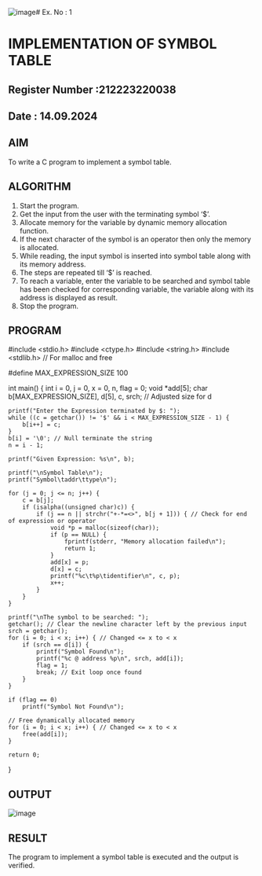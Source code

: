 ![image](https://github.com/user-attachments/assets/bea45956-c93b-4dd4-8b48-29ae20ccf2d9)# Ex. No : 1	
# IMPLEMENTATION OF SYMBOL TABLE 
## Register Number :212223220038
## Date : 14.09.2024

## AIM   
To write a C program to implement a symbol table.

## ALGORITHM
1.	Start the program.
2.	Get the input from the user with the terminating symbol ‘$’.
3.	Allocate memory for the variable by dynamic memory allocation function.
4.	If the next character of the symbol is an operator then only the memory is allocated.
5.	While reading, the input symbol is inserted into symbol table along with its memory address.
6.	The steps are repeated till ‘$’ is reached.
7.	To reach a variable, enter the variable to be searched and symbol table has been checked for corresponding variable, the variable along with its address is displayed as result.
8.	Stop the program. 

## PROGRAM

#include <stdio.h>
#include <ctype.h>
#include <string.h>
#include <stdlib.h> // For malloc and free

#define MAX_EXPRESSION_SIZE 100

int main() {
    int i = 0, j = 0, x = 0, n, flag = 0;
    void *add[5];
    char b[MAX_EXPRESSION_SIZE], d[5], c, srch; // Adjusted size for d

    printf("Enter the Expression terminated by $: ");
    while ((c = getchar()) != '$' && i < MAX_EXPRESSION_SIZE - 1) {
        b[i++] = c;
    }
    b[i] = '\0'; // Null terminate the string
    n = i - 1;

    printf("Given Expression: %s\n", b);

    printf("\nSymbol Table\n");
    printf("Symbol\taddr\ttype\n");

    for (j = 0; j <= n; j++) {
        c = b[j];
        if (isalpha((unsigned char)c)) {
            if (j == n || strchr("+-*=<>", b[j + 1])) { // Check for end of expression or operator
                void *p = malloc(sizeof(char));
                if (p == NULL) {
                    fprintf(stderr, "Memory allocation failed\n");
                    return 1;
                }
                add[x] = p;
                d[x] = c;
                printf("%c\t%p\tidentifier\n", c, p);
                x++;
            }
        }
    }

    printf("\nThe symbol to be searched: ");
    getchar(); // Clear the newline character left by the previous input
    srch = getchar();
    for (i = 0; i < x; i++) { // Changed <= x to < x
        if (srch == d[i]) {
            printf("Symbol Found\n");
            printf("%c @ address %p\n", srch, add[i]);
            flag = 1;
            break; // Exit loop once found
        }
    }

    if (flag == 0)
        printf("Symbol Not Found\n");

    // Free dynamically allocated memory
    for (i = 0; i < x; i++) { // Changed <= x to < x
        free(add[i]);
    }

    return 0;
}


## OUTPUT 
![image](https://github.com/user-attachments/assets/c03b34c1-431c-4f08-b552-e7265c3b04e3)

## RESULT
The program to implement a symbol table is executed and the output is verified.
